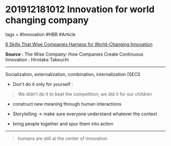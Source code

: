 # 201912181012 Innovation for world changing company
tags = #Innovation #HBR #Article


[6 Skills That Wise Companies Harness for World-Changing Innovation](https://hbswk.hbs.edu/item/6-skills-that-wise-companies-harness-for-world-changing-innovation?cid=wk-rss)

**Source** : The Wise Company: How Companies Create Continuous Innovation : Hirotaka Takeuchi

---

Socialization, externalization, combination, internalization (SECI)

- Don't do it only for yourself :

>We didn’t do it to beat the competition; we did it for our children

- construct new meaning through human interactions

- Storytelling -> make sure everyone understand whatever the context

- bring people together and spur them into action

---


> humans are still at the center of innovation
